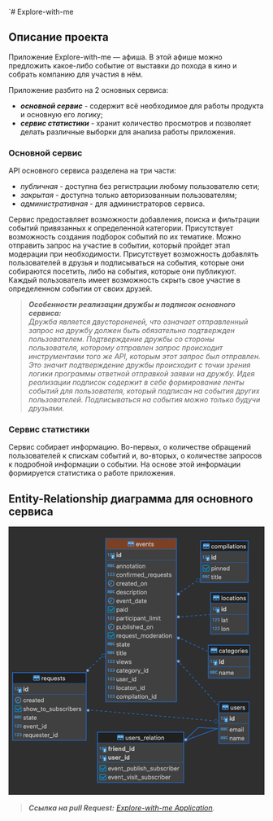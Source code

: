 `# Explore-with-me
## Описание проекта 
Приложение Explore-with-me — афиша. В этой афише можно предложить какое-либо событие от выставки до похода в кино и собрать компанию для участия в нём.

Приложение разбито на 2 основных сервиса:
* ***основной сервис*** - содержит всё необходимое для работы продукта и основную его логику;
* ***сервис статистики*** - хранит количество просмотров и позволяет делать различные выборки для анализа работы приложения.

### Основной сервис
API основного сервиса разделена на три части:
* *публичная* - доступна без регистрации любому пользователю сети;
* *закрытая* - доступна только авторизованным пользователям;
* *административная* - для администраторов сервиса.

Сервис предоставляет возможности добавления, поиска и фильтрации событий привязанных к определенной категории. Присутствует возможность создания подборок событий по их тематике. Можно отправить запрос на участие в событии, который пройдет этап модерации при необходимости. 
Присутствует возможность добавлять пользователей в друзья и подписываться на события, которые они собираются посетить, либо на события, которые они публикуют. Каждый пользователь имеет возможность скрыть свое участие в определенном событии от своих друзей.
> ***Особенности реализации дружбы и подписок основного сервиса:***  
*Дружба является двустороненей, что означает отправленный запрос на дружбу должен быть обязательно подтвержден пользователем. Подтверждение дружбы со стороны пользователя, которому отправлен запрос происходит инструментами того же API, которым этот запрос был отправлен.
Это значит подтверждение дружбы происходит с точки зрения логики программы ответной отправкой заявки на дружбу. Идея реализации подписок содержит в себе формирование ленты событий для пользователя, который подписан на события других пользователей.
Подписываться на события можно только будучи друзьями.*
> 
### Сервис статистики
Сервис собирает информацию. Во-первых, о количестве обращений пользователей к спискам событий и, во-вторых, о количестве запросов к подробной информации о событии. На основе этой информации формируется статистика о работе приложения.

## Entity-Relationship диаграмма для основного сервиса
![image](ewm/src/main/resources/ER-diagram.png)

> ***Ссылка на pull Request:*** *[Explore-with-me Application](https://github.com/AhraAvidzba/java-explore-with-me/pull/5).*
